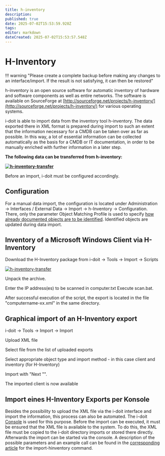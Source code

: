 ```yaml
---
title: h-inventory
description: 
published: true
date: 2025-07-02T15:53:59.928Z
tags: 
editor: markdown
dateCreated: 2025-07-02T15:53:57.548Z
---
```


# H-Inventory

!!! warning "Please create a complete backup before making any changes to an interface/import. If the result is not satisfying, it can then be restored"

h-inventory is an open source software for automatic inventory of hardware and software components as well as entire networks. The software is available on SourceForge at [http://sourceforge.net/projects/h-inventory/](http://sourceforge.net/projects/h-inventory/) for various operating systems.

i-doit is able to import data from the inventory tool h-inventory. The data exported there in XML format is prepared during import to such an extent that the information necessary for a CMDB can be taken over as far as possible. In this way, a lot of essential information can be collected automatically as the basis for a CMDB or IT documentation, in order to be manually enriched with further information in a later step.

**The following data can be transferred from h-inventory:**

**[![h-inventory-transfer](../assets/images/en/consolidate-data/h-inventory/1-hi.png)](../assets/images/en/consolidate-data/h-inventory/1-hi.png)**

Before an import, i-doit must be configured accordingly.

Configuration
-------------

For a manual data import, the configuration is located under Administration → Interfaces / External Data → Import → h-Inventory → Configuration. There, only the parameter Object Matching Profile is used to specify [how already documented objects are to be identified](object-identification-during-imports.md). Identified objects are updated during data import.

Inventory of a Microsoft Windows Client via H-Inventory
-------------------------------------------------------

Download the H-Inventory package from i-doit → Tools → Import → Scripts

[![h-inventory-transfer](../assets/images/en/consolidate-data/h-inventory/2-hi.png)](../assets/images/en/consolidate-data/h-inventory/2-hi.png)

Unpack the archive.

Enter the IP address(es) to be scanned in computer.txt Execute scan.bat.

After successful execution of the script, the export is located in the file "computername-xx.xml" in the same directory.

Graphical import of an H-Inventory export
-----------------------------------------

i-doit -> Tools -> Import -> Import

Upload XML file

Select file from the list of uploaded exports

Select appropriate object type and import method - in this case client and inventory (for H-Inventory)

Import with "Next "".

The imported client is now available

Import eines H-Inventory Exports per Konsole
--------------------------------------------

Besides the possibility to upload the XML file via the i-doit interface and import the information, this process can also be automated. The i-doit [Console](../automation-and-integration/cli/console/index.md) is used for this purpose. Before the import can be executed, it must be ensured that the XML file is available to the system. To do this, the XML file must be copied to the i-doit directory imports or stored there directly. Afterwards the import can be started via the console. A description of the possible parameters and an example call can be found in the [corresponding article](../automation-and-integration/cli/console/commands-and-options.md) for the import-hinventory command.

